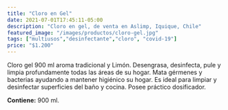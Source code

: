 ```yaml
---
title: "Cloro en Gel"
date: 2021-07-01T17:45:11-05:00
description: "Cloro en gel, de venta en Aslimp, Iquique, Chile"
featured_image: "/images/productos/cloro-gel.jpg"
tags: ["multiusos","desinfectante","cloro", "covid-19"]
price: "$1.200"
---
```

Cloro gel 900 ml aroma tradicional y Limón. Desengrasa, desinfecta, pule y limpia profundamente todas las áreas de su hogar. Mata gérmenes y bacterias ayudando a mantener higiénico su hogar. Es ideal para limpiar y desinfectar superficies del baño y cocina. Posee práctico dosificador.

**Contiene:** 900 ml.


